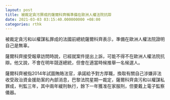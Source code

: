 ```yaml
---
layout: post
title: 被裁定貪污罪成的薩爾科齊稱準備在歐洲人權法院抗辯
date: 2021-03-03 03:15:40.000000000 +08:00
categories: rthk
---
```


被裁定貪污和以權謀私罪成的法國前總統薩爾科齊表示，準備在歐洲人權法院證明自己是無辜。

薩爾科齊接受報章訪問時說，已經就案件提出上訴，可能不得不在歐洲人權法院抗辯。他又說，不會在明年競逐總統，但會在適當時候推舉一名候選人。

薩爾科齊被指2014年試圖賄賂法官，承諾給予對方厚職，換取有關自己涉嫌非法收受政治資金援助案的內部消息，巴黎法院星期一裁定，薩爾科齊貪污和以權謀私罪成，判監三年，其中兩年緩刑執行，餘下一年獲准在家服刑，但要戴上電子監察儀器。
